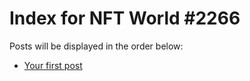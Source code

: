 # Index for NFT World #2266
Posts will be displayed in the order below:

- [Your first post](./001-first.md)

